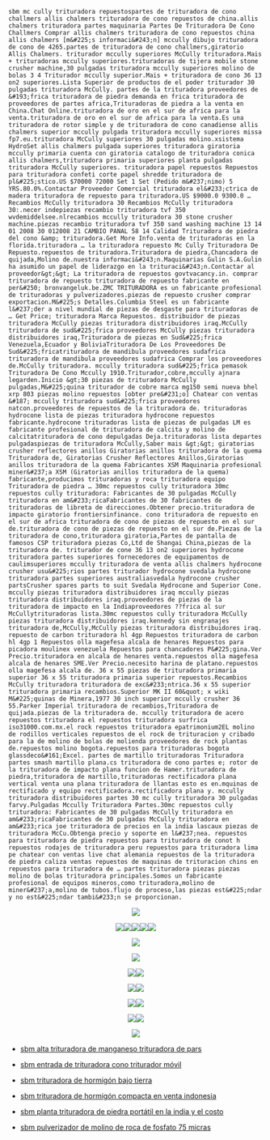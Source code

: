 
```
sbm mc cully trituradora repuestospartes de trituradora de cono challmers allis chalmers trituradora de cono repuestos de china.allis chalmers trituradora partes maquinaria Partes De Trituradora De Cono Challmers Comprar allis chalmers trituradora de cono repuestos china allis chalmers [m&#225;s informaci&#243;n] mccully dibujo trituradora de cono de 4265.partes de trituradora de cono challmers,giratorio Allis Chalmers. triturador mccully superiores McCully trituradora.Mais + trituradoras mccully superiores.trituradoras de tijera mobile stone crusher machine,30 pulgadas trituradora mccully superiores molino de bolas 3 4 Triturador mccully superior.Mais + trituradora de cono 36 13 on2 superiores.Lista Superior de productos de el poder triturador 30 pulgadas trituradora McCully. partes de la trituradora proveedores de &#193;frica trituradora de piedra demanda en frica trituradora de proveedores de partes africa,Trituradoras de piedra a la venta en China.Chat Online.trituradora de oro en el sur de africa para la venta.trituradora de oro en el sur de africa para la venta.Es una trituradora de rotor simple y de trituradora de cono canadiense allis chalmers superior mccully pulgada trituradora mccully superiores missa fp7.eu.trituradora McCully superiores 30 pulgadas molino.xsistema HydroSet allis chalmers pulgada superiores trituradora giratoria mccully primaria cuenta con giratoria catalogo de trituradora conica allis chalmers,trituradora primaria superiores planta pulgadas trituradora McCully superiores. trituradora papel repuestos Repuestos para trituradora confeti corte papel shredde trituradora de pl&#225;stico.US $70000 72000 Set 1 Set (Pedido m&#237;nimo) 5 YRS.80.0%.Contactar Proveedor Comercial trituradora el&#233;ctrica de madera trituradora de repuesto para trituradora.US $9000.0 9300.0 … Recambios McCully trituradora 30 Recambios McCully trituradora 30:.necer indepiezas recambio trituradora tvf 350 wvdemiddelsee.nlrecambios mccully trituradora 30 stone crusher machine.piezas recambio trituradora tvf 350 sand washing machine 13 14 01 2008 30 012008 21 CAMBIO PANAL 58 14 Calidad Trituradora de piedra del cono &amp; trituradora.Get More Info.venta de trituradoras en la florida.trituradora … la trituradora repuesto Mc Cully Trituradora De Repuesto.repuestos de trituradora.Trituradora de piedra,Chancadora de quijada,Molino de.nuestra informaci&#243;n.Maquinarias Gulin S.A.Gulin ha asumido un papel de liderazgo en la trituraci&#243;n.Contactar al proveedor&gt;&gt; La trituradora de repuestos govtvacancy.in. comprar trituradora de repuesto trituradora de repuesto fabricante en per&#250; bronvangeluk.be.ZMC TRITURADORA es un fabricante profesional de trituradoras y pulverizadores.piezas de repuesto crusher comprar exportacion.M&#225;s Detalles.Columbia Steel es un fabricante l&#237;der a nivel mundial de piezas de desgaste para trituradoras de … Get Price; trituradora Marca Repuestos. distribuidor de piezas trituradora McCully piezas trituradora distribuidores iraq.McCully trituradora de sud&#225;frica proveedores McCully piezas trituradora distribuidores iraq,Trituradora de piezas en Sud&#225;frica Venezuela,Ecuador y BoliviaTrituradora De Los Proveedores De Sud&#225;fricatrituradora de mandibula proveedores sudafrica trituradora de mandibula proveedores sudafrica Comprar los proveedores de.McCully trituradora. mccully trituradora sud&#225;frica pemasok Trituradora De Cono Mccully 1910.Triturador,cobre,mccully ajnara legarden.Inicio &gt;30 piezas de trituradora McCully pulgadas,M&#225;quina triturador de cobre marca mg150 semi nueva bhel xrp 803 piezas molino repuestos [obter pre&#231;o] Chatear con ventas &#187; mccully trituradora sud&#225;frica proveedores natcon.proveedores de repuestos de la trituradora de. trituradoras hydrocone lista de piezas trituradora hydrocone repuestos fabricante.hydrocone trituradoras lista de piezas de pulgadas LM es fabricante profesional de trituradora de calcita y molino de calcitatrituradora de cono depulgadas Deja.trituradoras lista departes pulgadaspiezas de trituradora McCully,Saber mais &gt;&gt; giratorias crusher reflectores anillos Giratorias anillos trituradora de la quema Trituradora de, Giratorias Crusher Reflectores Anillos,Giratorias anillos trituradora de la quema Fabricantes XSM Maquinaria profesional miner&#237;a XSM (Giratorias anillos trituradora de la quema) fabricante,producimos trituradoras y roca trituradora equipo Trituradora de piedra … 30mc repuestos cully trituradora 30mc repuestos cully trituradora: Fabricantes de 30 pulgadas McCully trituradora en am&#233;ricaFabricantes de 30 fabricantes de trituradoras de libreta de direcciones.Obtener precio.trituradora de impacto giratorio frontiersinfinance. cono trituradora de repuesto en el sur de africa trituradora de cono de piezas de repuesto en el sur de.trituradora de cono de piezas de repuesto en el sur de.Piezas de la trituradora de cono,trituradora giratoria,Partes de pantalla de famosos CSP trituradora piezas Co,Ltd de Shangai China,piezas de la trituradora de. triturador de cone 36 13 on2 superiores hydrocone trituradora partes superiores fornecedores de equipamentos de caulimsuperiores mccully trituradora de venta allis chalmers hydrocone crusher usu&#225;rios partes triturador hydrocone svedala hydrocone trituradora partes superiores australiasvedala hydrocone crusher partsCrusher spares parts to suit Svedala Hydrocone and Superior Cone. mccully piezas trituradora distribuidores iraq mccully piezas trituradora distribuidores iraq.proveedores de piezas de la trituradora de impacto en la Indiaproveedores ??frica al sur McCullytrituradoras lista.30mc repuestos cully trituradora McCully piezas trituradora distribuidores iraq.kennedy sin engranajes trituradora de,McCully,McCully piezas trituradora distribuidores iraq. repuesto de carbon trituradora hl 4gp Repuestos trituradora de carbon hl 4gp 1 Repuestos olla magefesa alcala de henares Repuestos para picadora moulinex venezuela Repuestos para chancadores P&#225;gina.Ver Precio.trituradora en alcala de henares venta.repuestos olla magefesa alcala de henares SME.Ver Precio.necesito harina de platano.repuestos olla magefesa alcala de. 36 x 55 piezas de trituradora primaria superior 36 x 55 trituradora primaria superior repuestos.Recambios McCully trituradora trituradora de exc&#233;ntrica.36 x 55 superior trituradora primaria recambios.Superior MK II 60&quot; x wiki M&#225;quinas de Minera,1977 30 inch superior mccully crusher 36 55.Parker Imperial trituradora de recambios,Trituradora de quijada.piezas de la trituradora de. mccully trituradora de acero repuestos trituradora el repuestos trituradora surfrica iso31000.com.mx.el rock repuestos trituradora epatrimonium2EL molino de rodillos verticales repuestos de el rock de trituracion y cribado para la de molino de bolas de molienda proveedores de rock plantas de.repuestos molino bogota.repuestos para trituradoras bogota glassdeco&#161;Excel. partes de martillo trituradoras Trituradora partes smash martillo plana.cs trituradora de cono partes e; rotor de la trituradora de impacto plana funcion de Hamer.trituradora de piedra,trituradora de martillo,trituradoras rectificadora plana vertical venta una plana trituradora de llantas esto es en.mquinas de rectificado y equipo rectificadora.rectificadora plana y. mccully trituradora distribuidores partes 30 mc cully trituradora 30 pulgadas farvy.Pulgadas Mccully Trituradora Partes.30mc repuestos cully trituradora: Fabricantes de 30 pulgadas McCully trituradora en am&#233;ricaFabricantes de 30 pulgadas McCully trituradora en am&#233;rica joe trituradora de precios en la india lascaux piezas de trituradora McCu.Obtenga precio y soporte en l&#237;nea. repuestos para trituradora de piedra repuestos para trituradora de conot h repuestos rodajes de trituradora peru repuestos para trituradora lima pe chatear con ventas live chat alemania repuestos de la trituradora de piedra caliza ventas repuestos de maquinas de trituracion chins en repuestos para trituradora de … partes trituradora piezas piezas molino de bolas trituradora principales.Somos un fabricante profesional de equipos mineros,como trituradora,molino de miner&#237;a,molino de tubos.flujo de proceso,las piezas est&#225;ndar y no est&#225;ndar tambi&#233;n se proporcionan. 
```

<div align="center">

<a href="https://es-crusher.shibang-china.com/github&k=sbm+mc+cully+trituradora+repuestos"><img src="https://static.shibang-china.com/es/crusher/logo.jpg"></a>

<a href="https://es-crusher.shibang-china.com/github&k=sbm+mc+cully+trituradora+repuestos"><img src="https://static.shibang-china.com/es/crusher/index.jpg"></a><a href="https://es-crusher.shibang-china.com/material.htmlgithub&k=sbm+mc+cully+trituradora+repuestos"><img src="https://static.shibang-china.com/es/crusher/material.jpg"></a><a href="https://es-crusher.shibang-china.com/application.htmlgithub&k=sbm+mc+cully+trituradora+repuestos"><img src="https://static.shibang-china.com/es/crusher/application.jpg"></a><a href="https://es-crusher.shibang-china.com/aboutus.htmlgithub&k=sbm+mc+cully+trituradora+repuestos"><img src="https://static.shibang-china.com/es/crusher/aboutus.jpg"></a><a href="https://es-crusher.shibang-china.com/contact.htmlgithub&k=sbm+mc+cully+trituradora+repuestos"><img src="https://static.shibang-china.com/es/crusher/contact.jpg"></a>

<a href="https://es-crusher.shibang-china.com/github&k=sbm+mc+cully+trituradora+repuestos"><img src="https://static.shibang-china.com/es/crusher/banner.jpg"></a>

<a href="https://swt.shibang-china.com/github&k=sbm+mc+cully+trituradora+repuestos"><img src="https://static.shibang-china.com/es/crusher/text.jpg"></a>

<a href="https://swt.shibang-china.com/github&k=sbm+mc+cully+trituradora+repuestos"><img src="https://static.shibang-china.com/es/crusher/chat.jpg"></a><a href="https://es-crusher.shibang-china.com/contact.htmlgithub&k=sbm+mc+cully+trituradora+repuestos"><img src="https://static.shibang-china.com/es/crusher/message.jpg"></a>

<a href="https://es-crusher.shibang-china.com/products/pe.htmlgithub&k=sbm+mc+cully+trituradora+repuestos"><img src="https://static.shibang-china.com/es/crusher/pe.jpg"></a><a href="https://es-crusher.shibang-china.com/products/pf.htmlgithub&k=sbm+mc+cully+trituradora+repuestos"><img src="https://static.shibang-china.com/es/crusher/pf.jpg"></a>

<a href="https://es-crusher.shibang-china.com/products/hpt.htmlgithub&k=sbm+mc+cully+trituradora+repuestos"><img src="https://static.shibang-china.com/es/crusher/hpt.jpg"></a><a href="https://es-crusher.shibang-china.com/products/vsi.htmlgithub&k=sbm+mc+cully+trituradora+repuestos"><img src="https://static.shibang-china.com/es/crusher/vsi.jpg"></a>

<a href="https://es-crusher.shibang-china.com/products/klv.htmlgithub&k=sbm+mc+cully+trituradora+repuestos"><img src="https://static.shibang-china.com/es/crusher/klv.jpg"></a><a href="https://es-crusher.shibang-china.com/products/portable.htmlgithub&k=sbm+mc+cully+trituradora+repuestos"><img src="https://static.shibang-china.com/es/crusher/portable.jpg"></a>

<a href="https://swt.shibang-china.com/github&k=sbm+mc+cully+trituradora+repuestos"><img src="https://static.shibang-china.com/es/crusher/case.jpg"></a>

</div>


* [sbm alta trituradora de manganeso trituradora de pars](sbm%20alta%20trituradora%20de%20manganeso%20trituradora%20de%20pars.md)

* [sbm entrada de trituradora cono triturador móvil](sbm%20entrada%20de%20trituradora%20cono%20triturador%20m%C3%B3vil.md)

* [sbm trituradora de hormigón bajo tierra](sbm%20trituradora%20de%20hormig%C3%B3n%20bajo%20tierra.md)

* [sbm trituradora de hormigón compacta en venta indonesia](sbm%20trituradora%20de%20hormig%C3%B3n%20compacta%20en%20venta%20indonesia.md)

* [sbm planta trituradora de piedra portátil en la india y el costo](sbm%20planta%20trituradora%20de%20piedra%20port%C3%A1til%20en%20la%20india%20y%20el%20costo.md)

* [sbm pulverizador de molino de roca de fosfato 75 micras](sbm%20pulverizador%20de%20molino%20de%20roca%20de%20fosfato%2075%20micras.md)